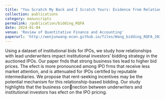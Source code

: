 ```yaml
---
title: "You Scratch My Back and I Scratch Yours: Evidence from Relationship‑based Bidding in IPO Auctions"
collection: publications
category: manuscripts
permalink: /publication/bidding_RQFA
date: 2024-01-04
venue: 'Review of Quantitative Finance and Accounting'
paperurl: 'http://wenjunwang-econ.github.io/files/Wang_bidding_RQFA_2024.pdf'
---
```


Using a dataset of institutional bids for IPOs, we study how relationships with lead underwriters impact institutional investors’ bidding strategy in the auctioned IPOs. Our paper fnds that strong business ties lead to higher bid prices. The efect is more pronounced among IPO frms that receive less market attention, and is attenuated for IPOs certifed by reputable intermediaries. We propose that rent-seeking incentives may be the potential mechanism for this relationship-based bidding. Our study highlights that the business connection between underwriters and institutional investors has efect on the IPO pricing.
